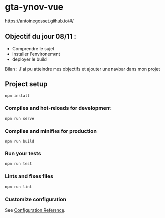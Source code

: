 # gta-ynov-vue
https://antoinegosset.github.io/#/



## Objectif du jour 08/11 :
 - Comprendre le sujet
 - installer l'environement 
 - deployer le build 
 
 Bilan : J'ai pu atteindre mes objectifs et ajouter une navbar dans mon projet

## Project setup
```
npm install
```

### Compiles and hot-reloads for development
```
npm run serve
```

### Compiles and minifies for production
```
npm run build
```

### Run your tests
```
npm run test
```

### Lints and fixes files
```
npm run lint
```

### Customize configuration
See [Configuration Reference](https://cli.vuejs.org/config/).
